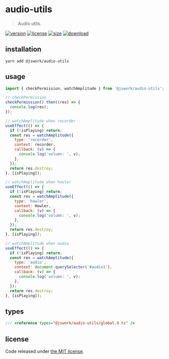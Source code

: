 # audio-utils
> Audio utils.

[![version][version-image]][version-url]
[![license][license-image]][license-url]
[![size][size-image]][size-url]
[![download][download-image]][download-url]

## installation
```shell
yarn add @jswork/audio-utils
```

## usage
```js
import { checkPermission, watchAmplitude } from '@jswork/audio-utils';

// checkPermission
checkPermission().then((res) => {
  console.log(res);
});

// watchAmplitude when recorder
useEffect(() => {
  if (!isPlaying) return;
  const res = watchAmplitude({
    type: 'recorder',
    context: recorder,
    callback: (v) => {
      console.log('volumn: ', v);
    },
  });
  return res.destroy;
}, [isPlaying]);

// watchAmplitude when howler
useEffect(() => {
  if (!isPlaying) return;
  const res = watchAmplitude({
    type: 'howler',
    context: Howler,
    callback: (v) => {
      console.log('volumn: ', v);
    },
  });
  return res.destroy;
}, [isPlaying]);

// watchAmplitude when audio
useEffect(() => {
  if (!isPlaying) return;
  const res = watchAmplitude({
    type: 'audio',
    context: document.querySelector('#audio1'),
    callback: (v) => {
      console.log('volumn: ', v);
    },
  });
  return res.destroy;
}, [isPlaying]);

```

## types
```ts
/// <reference types="@jswork/audio-utils/global.d.ts" />
```

## license
Code released under [the MIT license](https://github.com/afeiship/audio-utils/blob/master/LICENSE.txt).

[version-image]: https://img.shields.io/npm/v/@jswork/audio-utils
[version-url]: https://npmjs.org/package/@jswork/audio-utils

[license-image]: https://img.shields.io/npm/l/@jswork/audio-utils
[license-url]: https://github.com/afeiship/audio-utils/blob/master/LICENSE.txt

[size-image]: https://img.shields.io/bundlephobia/minzip/@jswork/audio-utils
[size-url]: https://github.com/afeiship/audio-utils/blob/master/dist/index.min.js

[download-image]: https://img.shields.io/npm/dm/@jswork/audio-utils
[download-url]: https://www.npmjs.com/package/@jswork/audio-utils
